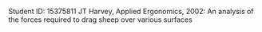 Student ID: 15375811
JT Harvey, Applied Ergonomics, 2002: An analysis of the forces required to drag sheep over various surfaces

